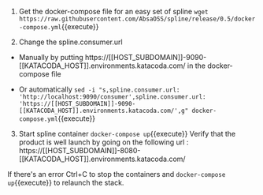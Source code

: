 1. Get the docker-compose file for an easy set of spline
`wget https://raw.githubusercontent.com/AbsaOSS/spline/release/0.5/docker-compose.yml`{{execute}}

2. Change the spline.consumer.url

+ Manually by putting https://[[HOST_SUBDOMAIN]]-9090-[[KATACODA_HOST]].environments.katacoda.com/ in the docker-compose file

+ Or automatically `sed -i "s,spline.consumer.url: 'http://localhost:9090/consumer',spline.consumer.url: 'https://[[HOST_SUBDOMAIN]]-9090-[[KATACODA_HOST]].environments.katacoda.com/',g" docker-compose.yml`{{execute}}

3. Start spline container
`docker-compose up`{{execute}}
Verify that the product is well launch by going on the following url : https://[[HOST_SUBDOMAIN]]-8080-[[KATACODA_HOST]].environments.katacoda.com/

If there's an error Ctrl+C to stop the containers and `docker-compose up`{{execute}} to relaunch the stack.

